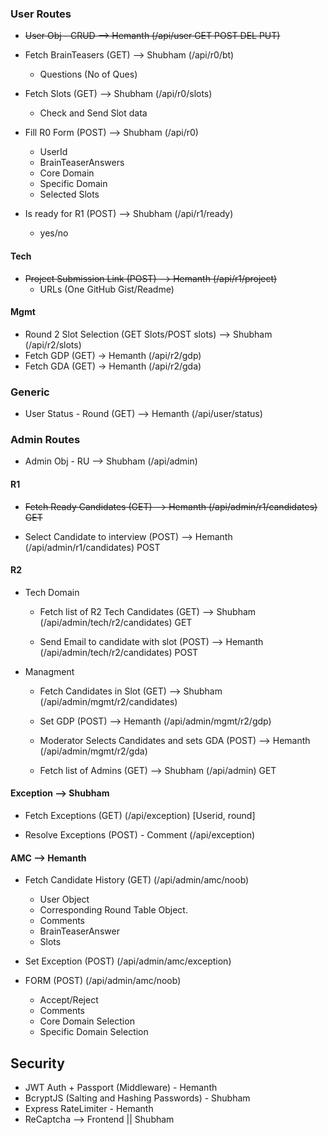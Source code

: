### User Routes 

- ~~User Obj - CRUD --> Hemanth  (/api/user GET POST DEL PUT)~~

- Fetch BrainTeasers (GET) --> Shubham (/api/r0/bt)
    - Questions (No of Ques)

- Fetch Slots (GET)    --> Shubham  (/api/r0/slots)
    - Check and Send Slot data

- Fill R0 Form (POST)  --> Shubham  (/api/r0)
    - UserId
    - BrainTeaserAnswers
    - Core Domain
    - Specific Domain
    - Selected Slots

- Is ready for R1 (POST) --> Shubham (/api/r1/ready)
    - yes/no

#### Tech 
- ~~Project Submission Link (POST)  --> Hemanth (/api/r1/project)~~
    - URLs (One GitHub Gist/Readme)

#### Mgmt 
- Round 2 Slot Selection (GET Slots/POST slots)  --> Shubham  (/api/r2/slots)
- Fetch GDP (GET) -> Hemanth  (/api/r2/gdp)
- Fetch GDA (GET) -> Hemanth  (/api/r2/gda)

### Generic
- User Status - Round (GET) --> Hemanth  (/api/user/status)


### Admin Routes 

- Admin Obj - RU  --> Shubham  (/api/admin)

#### R1

- ~~Fetch Ready Candidates (GET) --> Hemanth  (/api/admin/r1/candidates) GET~~

- Select Candidate to interview (POST) --> Hemanth (/api/admin/r1/candidates) POST

#### R2

- Tech Domain 

    - Fetch list of R2 Tech Candidates (GET) --> Shubham  (/api/admin/tech/r2/candidates) GET

    - Send Email to candidate with slot (POST) --> Hemanth (/api/admin/tech/r2/candidates) POST

- Managment 
    - Fetch Candidates in Slot (GET) --> Shubham  (/api/admin/mgmt/r2/candidates)

    - Set GDP (POST) --> Hemanth (/api/admin/mgmt/r2/gdp)

    - Moderator Selects Candidates and sets GDA (POST) --> Hemanth (/api/admin/mgmt/r2/gda)

    - Fetch list of Admins (GET) --> Shubham  (/api/admin) GET

#### Exception --> Shubham

- Fetch Exceptions (GET)  (/api/exception) [Userid, round]

- Resolve Exceptions (POST) - Comment (/api/exception)

#### AMC --> Hemanth

- Fetch Candidate History (GET)  (/api/admin/amc/noob)
    - User Object
    - Corresponding Round Table Object.
    - Comments
    - BrainTeaserAnswer
    - Slots

- Set Exception (POST)  (/api/admin/amc/exception)

- FORM (POST)  (/api/admin/amc/noob)
    - Accept/Reject
    - Comments
    - Core Domain Selection
    - Specific Domain Selection 



## Security
- JWT Auth + Passport (Middleware) - Hemanth
- BcryptJS (Salting and Hashing Passwords) - Shubham
- Express RateLimiter - Hemanth
- ReCaptcha  -->  Frontend || Shubham








